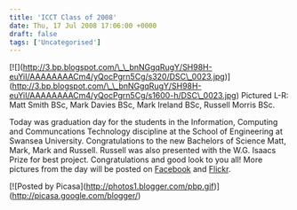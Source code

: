 ```yaml
---
title: 'ICCT Class of 2008'
date: Thu, 17 Jul 2008 17:06:00 +0000
draft: false
tags: ['Uncategorised']
---
```


\[!\[\](http://3.bp.blogspot.com/\_\_bnNGgqRugY/SH98H-euYiI/AAAAAAAACm4/yQocPgrn5Cg/s320/DSC\_0023.jpg)\](http://3.bp.blogspot.com/\_\_bnNGgqRugY/SH98H-euYiI/AAAAAAAACm4/yQocPgrn5Cg/s1600-h/DSC\_0023.jpg) Pictured L-R: Matt Smith BSc, Mark Davies BSc, Mark Ireland BSc, Russell Morris BSc.

Today was graduation day for the students in the Information, Computing and Communcations Technology discipline at the School of Engineering at Swansea University. Congratulations to the new Bachelors of Science Matt, Mark, Mark and Russell. Russell was also presented with the W.G. Isaacs Prize for best project. Congratulations and good look to you all! More pictures from the day will be posted on [Facebook](http://www.facebook.com/album.php?aid=40788&l=60eaf&id=647941866) and [Flickr](http://www.flickr.com/photos/cpjobling/sets/72157600920260440).

\[!\[Posted by Picasa\](http://photos1.blogger.com/pbp.gif)\](http://picasa.google.com/blogger/)